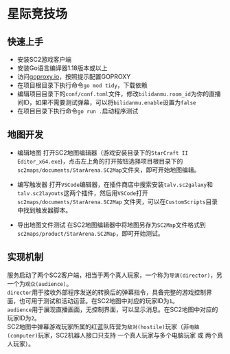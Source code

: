 # 星际竞技场

## 快速上手

- 安装SC2游戏客户端
- 安装Go语言编译器1.18版本或以上
- 访问[goproxy.io](https://goproxy.io/)，按照提示配置GOPROXY
- 在项目根目录下执行命令`go mod tidy`，下载依赖
- 编辑项目目录下的`conf/conf.toml`文件，修改`bilidanmu.room_id`为你的直播间ID，如果不需要测试弹幕，可以将`bilidanmu.enable`设置为`false`
- 在项目目录下执行命令`go run .`启动程序测试

## 地图开发

- 编辑地图
  打开SC2地图编辑器（游戏安装目录下的`StarCraft II Editor_x64.exe`)，点击左上角的打开按钮选择项目根目录下的`sc2maps/documents/StarArena.SC2Map`文件夹，即可开始地图编辑。

- 编写触发器
  打开`VSCode`编辑器，在插件商店中搜索安装`talv.sc2galaxy`和`talv.sc2layouts`这两个插件，然后用`VSCode`打开`sc2maps/documents/StarArena.SC2Map`
  文件夹，可以在`CustomScripts`目录中找到触发器脚本。

- 导出地图文件测试
  在SC2地图编辑器中将地图另存为`SC2Map`文件格式到`sc2maps/product/StarArena.SC2Map`，即可开始测试。

## 实现机制

服务启动了两个SC2客户端，相当于两个真人玩家，一个称为`导演(director)`，另一个为`观众(audience)`。  
`director`用于接收外部程序发送的转换后的弹幕指令，具备完整的游戏控制界面，也可用于测试和活动运营。在SC2地图中对应的玩家ID为`1`。  
`audience`用于展现直播画面，无控制界面，可以显示消息。在SC2地图中对应的玩家ID为`2`。  
SC2地图中弹幕游戏玩家所属的红蓝队阵营为`敌对(hostile)`玩家（非`电脑(computer)`玩家，SC2机器人接口只支持 一个真人玩家与多个电脑玩家 或 两个真人玩家）。
